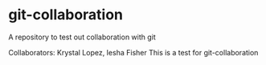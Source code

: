 # git-collaboration
A repository to test out collaboration with git

Collaborators: Krystal Lopez, Iesha Fisher
 This is a test for git-collaboration